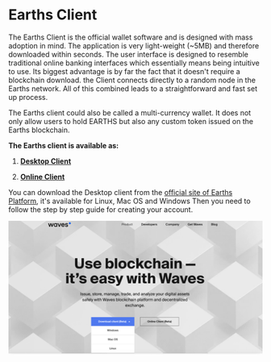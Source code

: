 # Earths Client

The Earths Client is the official wallet software and is designed with mass adoption in mind.
The application is very light-weight \(~5MB\) and therefore downloaded within seconds. The user interface is designed to resemble traditional online banking interfaces which essentially means being intuitive to use. Its biggest advantage is by far the fact that it doesn't require a blockchain download. the Client connects directly to a random node in the Earths network. All of this combined leads to a straightforward and fast set up process.

The Earths client could also be called a multi-currency wallet. It does not only allow users to hold EARTHS but also any custom token issued on the Earths blockchain.

**The Earths client is available as:**

1. [**Desktop Client**](https://earths.ga/product)

2. [**Online Client**](https://beta.earths.ga/)

You can download the Desktop client from the [official site of Earths Platform](https://earths.ga/), it's available for Linux, Mac OS and Windows Then you need to follow the step by step guide for creating your account.

![](/_assets/install-earths-client-screenshot.png)
